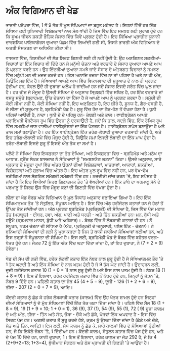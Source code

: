 # ਅੰਕ ਵਿਗਿਆਨ ਦੀ ਖੇਡ

ਭਾਰਤੀ ਪਰੰਪਰਾ ਵਿੱਚ, 1 ਤੋਂ 9 ਤੱਕ ਨੌਂ ਮੂਲ ਸੰਖਿਆਵਾਂ ਦਾ ਬਹੁਤ ਮਹੱਤਵ ਹੈ। ਇਹਨਾਂ ਵਿੱਚੋਂ ਹਰ ਇੱਕ ਸੰਖਿਆ ਕਈ ਬੁਨਿਆਦੀ ਵਿਸ਼ੇਸ਼ਤਾਵਾਂ ਨਾਲ ਮੇਲ ਖਾਂਦੀ ਹੈ ਜਿਸ ਵਿੱਚ ਇਹ ਸਮਝਣ ਲਈ ਸੁਰਾਗ ਹੁੰਦੇ ਹਨ ਕਿ ਸੂਖਮ ਜੀਵਨ ਸ਼ਕਤੀ ਭੌਤਿਕ ਸੰਸਾਰ ਵਿੱਚ ਕਿਵੇਂ ਪ੍ਰਗਟ ਹੁੰਦੀ ਹੈ। ਇਹ ਸਿੱਖਿਆ ਪ੍ਰਾਚੀਨ ਯੂਨਾਨੀ ਦਾਰਸ਼ਨਿਕ ਪਾਇਥਾਗੋਰਸ ਦੁਆਰਾ ਪੱਛਮ ਵਿੱਚ ਲਿਆਂਦੀ ਗਈ ਸੀ, ਜਿਸਨੇ ਭਾਰਤੀ ਅੰਕ ਵਿਗਿਆਨ ਦੇ ਅਰਬੀ ਸੰਸਕਰਣ ਦਾ ਅਧਿਐਨ ਕੀਤਾ ਸੀ।

ਵਾਸਤਵ ਵਿੱਚ, ਗਿਣਤੀਆਂ ਦੀ ਲੋੜ ਸਿਰਫ਼ ਗਿਣਤੀ ਲਈ ਹੀ ਨਹੀਂ ਹੁੰਦੀ ਹੈ: ਉਹ ਅਣਗਿਣਤ ਸ਼ਕਤੀਆਂ-ਵਿਚਾਰਾਂ ਦਾ ਇੱਕ ਵਿਚਾਰ ਵੀ ਦਿੰਦੇ ਹਨ ਜੋ ਮਨੁੱਖੀ ਚੇਤਨਾ ਅਤੇ ਵਰਤਾਰੇ ਦੇ ਸੰਸਾਰ ਦੁਆਰਾ ਆਪਣੇ ਆਪ ਨੂੰ ਪ੍ਰਗਟ ਕਰਦੇ ਹਨ। ਉਹ ਇੰਦਰੀਆਂ ਦੁਆਰਾ ਸਮਝੇ ਜਾਂਦੇ ਸੰਸਾਰ ਦੇ ਅੰਤਰਗਤ ਵਿਚਾਰਾਂ ਨੂੰ ਸਮਝਣ ਵਿੱਚ ਮਨੁੱਖੀ ਮਨ ਦੀ ਮਦਦ ਕਰਦੇ ਹਨ। ਇਸ ਅਨਾਦਿ ਰਚਨਾ ਵਿੱਚ ਨਾ ਤਾਂ ਪਹਿਲਾ ਹੈ ਅਤੇ ਨਾ ਹੀ ਅੰਤ, ਕਿਉਂਕਿ ਸਭ ਇੱਕ ਹੈ। ਸੰਖਿਆਵਾਂ ਆਪਣੇ ਆਪ ਵਿੱਚ ਵਿਕਾਸਵਾਦ ਦੀ ਸ਼ੁਰੂਆਤ ਦੇ ਨਾਲ ਹੀ ਪ੍ਰਗਟ ਹੁੰਦੀਆਂ ਹਨ, ਕੇਵਲ ਉਦੋਂ ਹੀ ਦੁਬਾਰਾ ਅਲੋਪ ਹੋ ਜਾਂਦੀਆਂ ਹਨ ਜਦੋਂ ਸੰਸਾਰ ਇਸਦੇ ਸਰੋਤ ਵਿੱਚ ਘੁਲ ਜਾਂਦਾ ਹੈ। ਹਰ ਚੀਜ਼ ਜੋ ਮੌਜੂਦ ਹੈ ਉਸਦੀ ਸੰਖਿਆ ਦੇ ਅਨੁਸਾਰ ਸ੍ਰਿਸ਼ਟੀ ਵਿੱਚ ਸਥਿਤ ਹੈ, ਹਰ ਇੱਕ ਵਰਤਾਰੇ ਜਾਂ ਵਸਤੂ ਸਮੁੱਚੇ (ਬ੍ਰਾਹਮਣ, ਉੱਚ ਚੇਤਨਾ) ਦਾ ਹਿੱਸਾ ਹੈ ਜੋ ਆਪਣੇ ਆਪ ਨੂੰ ਪ੍ਰਗਟ ਕਰਦਾ ਹੈ। ਸਮੁੱਚੀ ਦੀ ਕੋਈ ਸੀਮਾ ਨਹੀਂ ਹੈ, ਕੋਈ ਸੰਖਿਆ ਨਹੀਂ ਹੈ, ਇਹ ਅਣਗਿਣਤ ਹੈ, ਇਹ ਜ਼ੀਰੋ ਹੈ, ਸ਼ੂਨਯ ਹੈ, ਗੈਰ-ਹਸਤੀ ਹੈ, ਜੋ ਲੀਲਾ ਦੀ ਸ਼ੁਰੂਆਤ ਹੈ, ਬ੍ਰਹਿਮੰਡੀ ਖੇਡ ਹੈ। ਸ਼ੁਰੂ ਵਿੱਚ ਹੋਂਦ ਦਾ ਗੈਰ-ਹੋਣ ਤੋਂ ਵੱਖਰਾ ਹੋਣਾ ਹੈ। ਧੁਨੀ ਪਹਿਲਾਂ ਆਉਂਦੀ ਹੈ, ਨਾਦਾ। ਧੁਨੀ ਦੇ ਦੋ ਪਹਿਲੂ ਹਨ- ਕੰਬਣੀ ਅਤੇ ਤਾਲ। ਵਾਈਬ੍ਰੇਸ਼ਨ ਆਪਣੇ ਪ੍ਰਾਇਮਰੀ ਵੌਰਟੈਕਸ ਰੂਪ ਵਿੱਚ ਊਰਜਾ ਨੂੰ ਦਰਸਾਉਂਦੀ ਹੈ, ਜਦੋਂ ਕਿ ਤਾਲ, ਬਦਲੇ ਵਿੱਚ, ਇੱਕ ਰੇਖਿਕ ਰੂਪ ਵਿੱਚ ਸਮਝੀਆਂ ਜਾਣ ਵਾਲੀਆਂ ਵਾਈਬ੍ਰੇਸ਼ਨਾਂ ਦਾ ਇੱਕ ਪੈਟਰਨ ਹੈ। ਵਾਈਬ੍ਰੇਸ਼ਨ ਸਪੇਸ ਬਣਾਉਂਦਾ ਹੈ ਅਤੇ ਤਾਲ ਸਮਾਂ ਬਣਾਉਂਦਾ ਹੈ। ਹਰ ਇੱਕ ਵਾਈਬ੍ਰੇਸ਼ਨ ਇੱਕ ਤਰੰਗ-ਲੰਬਾਈ ਦੁਆਰਾ ਦਰਸਾਈ ਜਾਂਦੀ ਹੈ, ਅਤੇ ਇਹ ਤਰੰਗ-ਲੰਬਾਈ ਸਮੇਂ ਵਿੱਚ ਮੌਜੂਦ ਹੁੰਦੀ ਹੈ, ਕਿਉਂਕਿ ਸਮਾਂ ਇਸਦੀ ਲੰਬਾਈ ਦਾ ਇੱਕ ਮਾਪ ਹੁੰਦਾ ਹੈ: ਤਰੰਗ-ਲੰਬਾਈ ਇਸਦੇ ਸ਼ੁਰੂ ਤੋਂ ਇਸਦੇ ਅੰਤ ਤੱਕ ਦਾ ਸਮਾਂ ਹੈ।

ਪਲੈਟੋ ਨੇ ਸੰਖਿਆ ਵਿਚ ਇਕਸੁਰਤਾ ਦਾ ਤੱਤ ਦੇਖਿਆ, ਅਤੇ ਇਕਸੁਰਤਾ ਵਿਚ - ਬ੍ਰਹਿਮੰਡ ਅਤੇ ਮਨੁੱਖ ਦਾ ਆਧਾਰ. ਫ੍ਰੈਂਚ ਲੇਖਕ ਬਾਲਜ਼ਾਕ ਨੇ ਸੰਖਿਆਵਾਂ ਨੂੰ "ਸਮਝਣਯੋਗ ਘਟਨਾ" ਕਿਹਾ। ਉਸਦੇ ਅਨੁਸਾਰ, ਸਾਰੇ ਪ੍ਰਕਾਰ ਦੇ ਮੌਜੂਦਾ ਰੂਪਾਂ ਵਿੱਚ ਅੰਤਰ ਉਹਨਾਂ ਦੀਆਂ ਵਿਸ਼ੇਸ਼ਤਾਵਾਂ, ਮਾਤਰਾਵਾਂ, ਆਕਾਰਾਂ, ਸ਼ਕਤੀਆਂ, ਵਿਸ਼ੇਸ਼ਤਾਵਾਂ ਅਤੇ ਸੁਭਾਅ ਵਿੱਚ ਅੰਤਰ ਹੈ। ਇਹ ਅੰਤਰ ਮੂਲ ਰੂਪ ਵਿੱਚ ਨਹੀਂ ਹਨ, ਪਰ ਵੱਖ-ਵੱਖ ਤਰੀਕਿਆਂ ਨਾਲ ਸੰਗਠਿਤ ਸਮੱਗਰੀ ਸਮੱਗਰੀ ਵਿੱਚ ਹਨ। ਨਜ਼ਦੀਕੀ ਜਾਂਚ ਕਰਨ 'ਤੇ, ਇਹ ਸਪੱਸ਼ਟ ਹੋ ਜਾਂਦਾ ਹੈ ਕਿ ਇਹ ਵਿਧੀਆਂ ਸਿਰਫ ਗਿਣਾਤਮਕ ਤੌਰ 'ਤੇ ਵੱਖਰੀਆਂ ਹਨ। ਇੱਕ ਤਾਂਬੇ ਦਾ ਪਰਮਾਣੂ ਸੋਨੇ ਦੇ ਪਰਮਾਣੂ ਤੋਂ ਸਿਰਫ਼ ਉਸ ਵਿੱਚ ਮੌਜੂਦ ਕਣਾਂ ਦੀ ਗਿਣਤੀ ਵਿੱਚ ਵੱਖਰਾ ਹੁੰਦਾ ਹੈ।

ਲੀਲਾ ਦਾ ਖੇਡ ਬੋਰਡ ਅੰਕ ਵਿਗਿਆਨ ਦੇ ਮੂਲ ਸਿਧਾਂਤ ਅਨੁਸਾਰ ਬਣਾਇਆ ਗਿਆ ਹੈ। ਇਹ ਇੱਕ ਸੰਖਿਆਤਮਕ ਤੌਰ 'ਤੇ ਸੰਤੁਲਿਤ, ਸੰਪੂਰਨ ਆਇਤ ਹੈ। ਇਸ ਵਿੱਚ ਅੱਠ ਹਰੀਜੱਟਲ ਕਤਾਰਾਂ ਹਨ ਜੋ ਹੇਠਾਂ ਤੋਂ ਉੱਪਰ ਤੱਕ ਜਾਂਦੀਆਂ ਹਨ। ਅੱਠ ਪ੍ਰਗਟ ਬ੍ਰਹਿਮੰਡ (ਪ੍ਰਕ੍ਰਿਤੀ) ਦੀ ਸੰਖਿਆ ਹੈ, ਜਿਸ ਵਿੱਚ ਪੰਜ ਮਹਾਨ ਤੱਤ (ਮਹਾਭੂਤ) - ਈਥਰ, ਹਵਾ, ਅੱਗ, ਪਾਣੀ ਅਤੇ ਧਰਤੀ - ਅਤੇ ਤਿੰਨ ਸ਼ਕਤੀਆਂ ਹਨ: ਮਨ, ਬੁੱਧੀ ਅਤੇ ਹਉਮੈ (ਕ੍ਰਮਵਾਰ ਮਾਨਸ, ਬੁੱਧੀ ਅਤੇ ਅਹੰਕਾਰ)। . ਬੋਰਡ ਵਿੱਚ ਨੌਂ ਲੰਬਕਾਰੀ ਕਤਾਰਾਂ ਵੀ ਹਨ। ਨੌਂ ਸੰਪੂਰਨ, ਪਰਮ ਚੇਤਨਾ ਦੀ ਸੰਖਿਆ ਹੈ (ਅੱਠ, ਪ੍ਰਕ੍ਰਿਤੀ ਦੇ ਅਨੁਸਾਰੀ, ਪਲੱਸ ਇੱਕ - ਚੇਤਨਾ)। ਨੌ ਬੁਨਿਆਦੀ ਸੰਖਿਆਵਾਂ ਦੀ ਲੜੀ ਨੂੰ ਪੂਰਾ ਕਰਦਾ ਹੈ ਜਿਸ ਤੋਂ ਬਾਕੀ ਸਾਰੀਆਂ ਸੰਖਿਆਵਾਂ ਬਣੀਆਂ ਹਨ, ਅਤੇ ਇਸ ਤਰ੍ਹਾਂ ਨੌ ਸੰਪੂਰਨਤਾ ਦੀ ਸੰਖਿਆ ਹੈ। ਇਸ ਲਈ, ਬ੍ਰਹਿਮੰਡੀ ਖੇਡ ਦੇ ਬੋਰਡ ਵਿੱਚ ਬਹੱਤਰ ਵਰਗ-ਖੇਤਰ ਹੁੰਦੇ ਹਨ। ਜੇਕਰ 72 ਨੂੰ ਇੱਕ ਅੰਕ ਵਿੱਚ ਘਟਾ ਦਿੱਤਾ ਜਾਂਦਾ ਹੈ, ਤਾਂ ਇਹ ਦੁਬਾਰਾ, ਨੌ (7 + 2 = 9) ਹੋਵੇਗਾ।

ਖੇਡ ਦੀ ਸੱਪ ਦੀ ਗਤੀ ਵਿੱਚ, ਹਰੇਕ ਲੇਟਵੀਂ ਕਤਾਰ ਇੱਕ ਨੰਬਰ ਨਾਲ ਸ਼ੁਰੂ ਹੁੰਦੀ ਹੈ ਜੋ ਸੰਖਿਆਤਮਕ ਤੌਰ 'ਤੇ 1 ਤੱਕ ਘਟਦੀ ਹੈ ਅਤੇ ਇੱਕ ਸੰਖਿਆ ਦੇ ਨਾਲ ਖਤਮ ਹੁੰਦੀ ਹੈ ਜੋ 9 ਤੱਕ ਘੱਟ ਜਾਂਦੀ ਹੈ। ਉਦਾਹਰਨ ਲਈ, ਦੂਜੀ ਹਰੀਜੱਟਲ ਕਤਾਰ 10 (1 + 0 = 1) ਨਾਲ ਸ਼ੁਰੂ ਹੁੰਦੀ ਹੈ ਅਤੇ ਇਸ ਨਾਲ ਖਤਮ ਹੁੰਦੀ ਹੈ। ਨੰਬਰ 18 (1 + 8 = 9)। ਇਸ ਤੋਂ ਇਲਾਵਾ, ਹਰੇਕ ਹਰੀਜੱਟਲ ਕਤਾਰ ਵਿੱਚ ਨੌਂ ਨੰਬਰ ਹੁੰਦੇ ਹਨ, ਜਿਨ੍ਹਾਂ ਨੂੰ ਜੋੜਨ 'ਤੇ, ਨੰਬਰ 9 ਦਿੰਦੇ ਹਨ। ਪਹਿਲੀ ਕਤਾਰ ਦਾ ਜੋੜ 45 (4 + 5 = 9), ਦੂਜੀ - 126 (1 + 2 + 6 = 9), ਤੀਜਾ - 207 (2 + 0 + 7 = 9), ਆਦਿ।

ਕੇਂਦਰੀ ਕਤਾਰ ਨੂੰ ਛੱਡ ਕੇ ਹਰੇਕ ਲੰਬਕਾਰੀ ਕਤਾਰ (ਕਾਲਮ) ਵਿੱਚ ਉਹ ਖੇਤਰ ਸ਼ਾਮਲ ਹੁੰਦੇ ਹਨ ਜਿਨ੍ਹਾਂ ਦੀਆਂ ਸੰਖਿਆਵਾਂ ਨੂੰ ਦੋ ਮੁੱਖ ਸੰਖਿਆਵਾਂ ਵਿੱਚੋਂ ਇੱਕ ਤੱਕ ਘਟਾ ਦਿੱਤਾ ਜਾਂਦਾ ਹੈ। ਪਹਿਲੇ ਵਿੱਚ ਸੈੱਲ 18 (1 + 8 = 9), 19 (1 + 9 = 10; 1 + 0 = 1), 36 (9), 37 (1), 54 (9), 55 (1), 72 ( 9) ਦੂਜਾ ਕਾਲਮ ਦੋ ਅਤੇ ਅੱਠ, ਤੀਜਾ - ਤਿੰਨ ਅਤੇ ਸੱਤ, ਚੌਥਾ - ਚੌਕੇ ਅਤੇ ਛੱਕੇ, ਪੰਜਵਾਂ ਇੱਕ ਅਪਵਾਦ ਹੈ - ਇਸ ਵਿੱਚ ਸਿਰਫ ਪੰਜ ਹਨ। ਅਗਲੀ ਕਤਾਰ ਤੋਂ ਸ਼ੁਰੂ ਕਰਦੇ ਹੋਏ, ਕ੍ਰਮ ਨੂੰ ਉਲਟਾ ਦਿੱਤਾ ਜਾਂਦਾ ਹੈ (ਛੱਕੇ ਅਤੇ ਚੌਕੇ, ਸੱਤ ਅਤੇ ਤਿੰਨ, ਆਦਿ)। ਇਸ ਲਈ, ਮੱਧ ਕਾਲਮ ਨੂੰ ਛੱਡ ਕੇ, ਸਾਰੇ ਕਾਲਮਾਂ ਵਿੱਚ ਦੋ ਸੰਖਿਆਵਾਂ ਹੁੰਦੀਆਂ ਹਨ, ਜੋ ਕਿ ਇਕੱਠੇ ਜੋੜਨ 'ਤੇ, 1 ਦਿੰਦੀਆਂ ਹਨ। ਕੇਂਦਰੀ ਕਾਲਮ, ਸੰਤੁਲਨ ਕਤਾਰ ਵਿੱਚ ਪੰਜ ਹੁੰਦੇ ਹਨ, ਅਤੇ ਦੋ ਪੰਜ 10 ਦਿੰਦੇ ਹਨ, ਯਾਨੀ ਦੁਬਾਰਾ, 1। ਇਸ ਤੋਂ ਇਲਾਵਾ, ਹਰੇਕ ਕਾਲਮ ਦਾ ਜੋੜ 292 ਹੈ, ਜੋ ਕਿ 4 (2+9+2=13; 1+3=4), ਬੁੱਧੀਮਾਨ ਸੰਗਠਨ ਅਤੇ ਠੋਸ ਪ੍ਰਾਪਤੀ ਦੀ ਗਿਣਤੀ 'ਤੇ ਆਉਂਦਾ ਹੈ।
